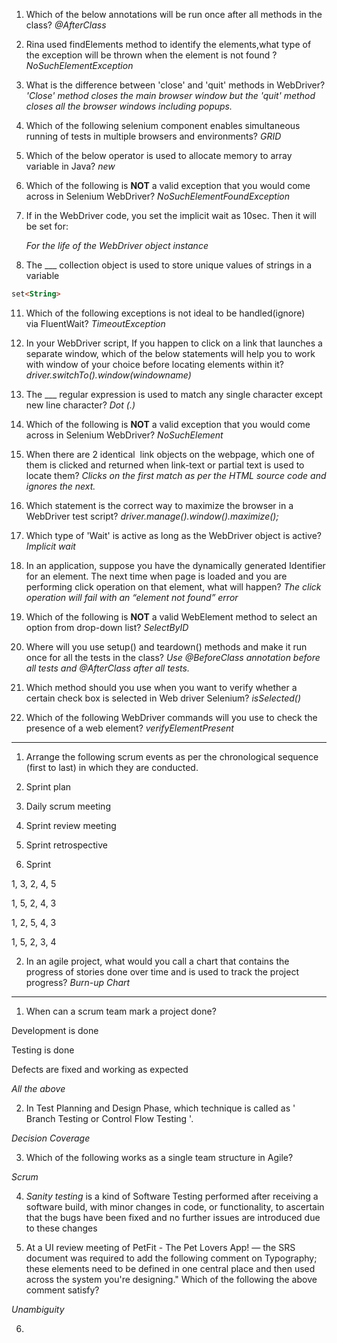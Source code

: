 1. Which of the below annotations will be run once after all methods in the class?
	*@AfterClass*

2. Rina used findElements method to identify the elements,what type of the exception will be thrown when the element is not found ?
	*NoSuchElementException*

3. What is the difference between 'close' and 'quit' methods in WebDriver?
	*'Close' method closes the main browser window but the 'quit' method closes all the browser windows including popups.*

4. Which of the following selenium component enables simultaneous running of tests in multiple browsers and environments?
	*GRID*

5. Which of the below operator is used to allocate memory to array variable in Java?
	*new*

7. Which of the following is **NOT** a valid exception that you would come across in Selenium WebDriver?
	*NoSuchElementFoundException*


8. If in the WebDriver code, you set the implicit wait as 10sec. Then it will be set for:

	*For the life of the WebDriver object instance*


9. The ___ collection object is used to store unique values of strings in a variable

```html
set<String>
```


11. Which of the following exceptions is not ideal to be handled(ignore) via FluentWait?
	*TimeoutException*

12. In your WebDriver script, If you happen to click on a link that launches a separate window, which of the below statements will help you to work with window of your choice before locating elements within it?
	*driver.switchTo().window(windowname)*


14. The ___ regular expression is used to match any single character except new line character?
	*Dot (.)*
15. Which of the following is **NOT** a valid exception that you would come across in Selenium WebDriver?
	*NoSuchElement*

16. When there are 2 identical  link objects on the webpage, which one of them is clicked and returned when link-text or partial text is used to locate them?
	*Clicks on the first match as per the HTML source code and ignores the next.*

17. Which statement is the correct way to maximize the browser in a WebDriver test script?
	*driver.manage().window().maximize();*

18. Which type of 'Wait' is active as long as the WebDriver object is active?
	*Implicit wait*

19. In an application, suppose you have the dynamically generated Identifier for an element. The next time when page is loaded and you are performing click operation on that element, what will happen?
	*The click operation will fail with an “element not found” error*
20. Which of the following is **NOT** a valid WebElement method to select an option from drop-down list?
	*SelectByID*

21. Where will you use setup() and teardown() methods and make it run once for all the tests in the class?
	*Use @BeforeClass annotation before all tests and @AfterClass after all tests.*

22. Which method should you use when you want to verify whether a certain check box is selected in Web driver Selenium?
	*isSelected()*

23. Which of the following WebDriver commands will you use to check the presence of a web element?
	*verifyElementPresent*


---

1. Arrange the following scrum events as per the chronological sequence (first to last) in which they are conducted.

  
1. Sprint plan  
2. Daily scrum meeting  
3. Sprint review meeting   
4. Sprint retrospective   
5. Sprint

1, 3, 2, 4, 5

1, 5, 2, 4, 3

1, 2, 5, 4, 3

1, 5, 2, 3, 4

2. In an agile project, what would you call a chart that contains the progress of stories done over time and is used to track the project progress?
	*Burn-up Chart*


---

1. When can a scrum team mark a project done?

Development is done 

Testing is done

Defects are fixed and working as expected 

*All the above*

2. In Test Planning and Design Phase, which technique is called as ' Branch Testing or Control Flow Testing '.
 
 *Decision Coverage*

3. Which of the following works as a single team structure in Agile?

*Scrum*

4. *Sanity testing* is a kind of Software Testing performed after receiving a software build, with minor changes in code, or functionality, to ascertain that the bugs have been fixed and no further issues are introduced due to these changes

5. At a UI review meeting of PetFit - The Pet Lovers App! — the SRS document was required to add the following comment on Typography; these elements need to be defined in one central place and then used across the system you're designing." Which of the following the above comment satisfy?

 *Unambiguity*

6. 